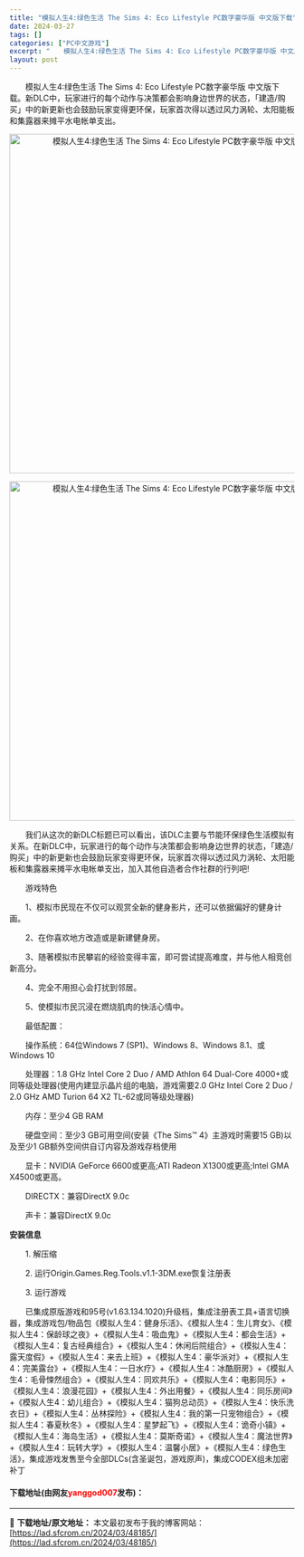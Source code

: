 ```yaml
---
title: "模拟人生4:绿色生活 The Sims 4: Eco Lifestyle PC数字豪华版 中文版下载"
date: 2024-03-27
tags: []
categories: ["PC中文游戏"]
excerpt: "　　模拟人生4:绿色生活 The Sims 4: Eco Lifestyle PC数字豪华版 中文版下载。新DLC中，玩家进行的每个动作与决策都会影响身边世界的状态，「建造/购买」中的新更新也会鼓励玩家变得更环保，玩家首次得以透过风力涡轮、太阳能板和集露器来摊平水电帐单支出。 　　我们从这次的新DL&hellip;"
layout: post
---
```


 <p>　　模拟人生4:绿色生活 The Sims 4: Eco Lifestyle PC数字豪华版 中文版下载。新DLC中，玩家进行的每个动作与决策都会影响身边世界的状态，「建造/购买」中的新更新也会鼓励玩家变得更环保，玩家首次得以透过风力涡轮、太阳能板和集露器来摊平水电帐单支出。</p> <p align="center"><img align="" border="0" src="https://lad.sfcrom.cn/wp-content/uploads/2024/03/20240327_6603837d4daa0.webp" width="600" alt="模拟人生4:绿色生活 The Sims 4: Eco Lifestyle PC数字豪华版 中文版下载" /></p> <p align="center"><img align="" border="0" src="https://lad.sfcrom.cn/wp-content/uploads/2024/03/20240327_6603837daf660.webp" width="600" alt="模拟人生4:绿色生活 The Sims 4: Eco Lifestyle PC数字豪华版 中文版下载" /></p> <p>　　我们从这次的新DLC标题已可以看出，该DLC主要与节能环保绿色生活模拟有关系。在新DLC中，玩家进行的每个动作与决策都会影响身边世界的状态，「建造/购买」中的新更新也会鼓励玩家变得更环保，玩家首次得以透过风力涡轮、太阳能板和集露器来摊平水电帐单支出，加入其他自造者合作社群的行列吧!</p> <p>　　游戏特色</p> <p>　　1、模拟市民现在不仅可以观赏全新的健身影片，还可以依据偏好的健身计画。</p> <p>　　2、在你喜欢地方改造或是新建健身房。</p> <p>　　3、随著模拟市民攀岩的经验变得丰富，即可尝试提高难度，并与他人相竞创新高分。</p> <p>　　4、完全不用担心会打扰到邻居。</p> <p>　　5、使模拟市民沉浸在燃烧肌肉的快活心情中。</p> <p>　　最低配置：</p> <p>　　操作系统：64位Windows 7 (SP1)、Windows 8、Windows 8.1、或Windows 10</p> <p>　　处理器：1.8 GHz Intel Core 2 Duo / AMD Athlon 64 Dual-Core 4000+或同等级处理器(使用内建显示晶片组的电脑，游戏需要2.0 GHz Intel Core 2 Duo / 2.0 GHz AMD Turion 64 X2 TL-62或同等级处理器)</p> <p>　　内存：至少4 GB RAM</p> <p>　　硬盘空间：至少3 GB可用空间(安装《The Sims&trade; 4》主游戏时需要15 GB)以及至少1 GB额外空间供自订内容及游戏存档使用</p> <p>　　显卡：NVIDIA GeForce 6600或更高;ATI Radeon X1300或更高;Intel GMA X4500或更高。</p> <p>　　DIRECTX：兼容DirectX 9.0c</p> <p>　　声卡：兼容DirectX 9.0c</p> <p><strong>安装信息</strong></p> <p>　　1. 解压缩</p> <p>　　2. 运行Origin.Games.Reg.Tools.v1.1-3DM.exe恢复注册表</p> <p>　　3. 运行游戏</p> <p>　　已集成原版游戏和95号(v1.63.134.1020)升级档，集成注册表工具+语言切换器，集成游戏包/物品包《模拟人生4：健身乐活》、《模拟人生4：生儿育女》、《模拟人生4：保龄球之夜》+《模拟人生4：吸血鬼》+《模拟人生4：都会生活》+《模拟人生4：复古经典组合》+《模拟人生4：休闲后院组合》+《模拟人生4：露天度假》+《模拟人生4：来去上班》+《模拟人生4：豪华派对》+《模拟人生4：完美露台》+《模拟人生4：一日水疗》+《模拟人生4：冰酷厨房》+《模拟人生4：毛骨悚然组合》+《模拟人生4：同欢共乐》+《模拟人生4：电影同乐》+《模拟人生4：浪漫花园》+《模拟人生4：外出用餐》+《模拟人生4：同乐房间》+《模拟人生4：幼儿组合》+《模拟人生4：猫狗总动员》+《模拟人生4：快乐洗衣日》+《模拟人生4：丛林探险》+《模拟人生4：我的第一只宠物组合》+《模拟人生4：春夏秋冬》+《模拟人生4：星梦起飞》+《模拟人生4：诡奇小镇》+《模拟人生4：海岛生活》+《模拟人生4：莫斯奇诺》+《模拟人生4：魔法世界》+《模拟人生4：玩转大学》+《模拟人生4：温馨小居》+《模拟人生4：绿色生活》，集成游戏发售至今全部DLCs(含圣诞包，游戏原声)，集成CODEX组未加密补丁</p> <p><h4>下载地址(由网友<font color="red">yanggod007</font>发布)：</h4></p> 

---
📖 **下载地址/原文地址：** 本文最初发布于我的博客网站：[https://lad.sfcrom.cn/2024/03/48185/](https://lad.sfcrom.cn/2024/03/48185/)
